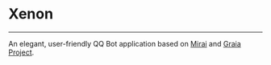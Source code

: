 # Xenon
-----------
An elegant, user-friendly QQ Bot application
based on [Mirai](https://github.com/mamoe/mirai) and
[Graia Project](https://github.com/GraiaProject/).